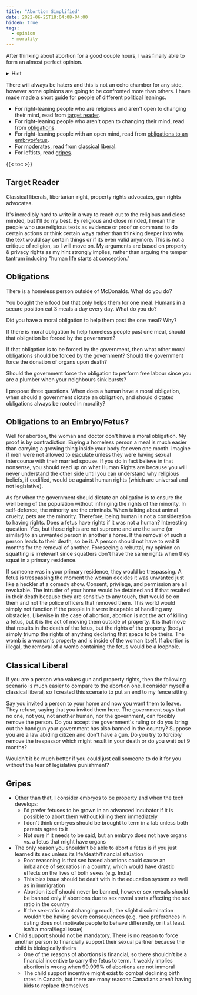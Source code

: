 ```yaml
---
title: "Abortion Simplified"
date: 2022-06-25T18:04:08-04:00
hidden: true
tags:
  - opinion
  - morality
---
```


After thinking about abortion for a good couple hours, I was finally able to form an almost perfect opinion.

<details>
  <summary>Hint</summary>
  Think about a trespasser in your home
</details>

There will always be haters and this is not an echo chamber for any side, however some opinions are going to be confronted more than others.
I have made made a short guide for people of different political leanings.

- For right-leaning people who are religious and aren't open to changing their mind, read from [target reader](#target-reader).
- For right-leaning people who aren't open to changing their mind, read from [obligations](#obligations).
- For right-leaning people with an open mind, read from [obligations to an embryo/fetus](#obligations-to-an-embryofetus).
- For moderates, read from [classical liberal](#classical-liberal).
- For leftists, read [gripes](#gripes).

{{< toc >}}

## Target Reader

Classical liberals, libertarian-right, property rights advocates, gun rights advocates.

It's incredibly hard to write in a way to reach out to the religious and close minded, but I'll do my best.
By religious and close minded, I mean the people who use religious texts as evidence or proof or command to do certain actions or think certain ways
rather than thinking deeper into why the text would say certain things or if its even valid anymore. This is not a critique of religion, so I will move on.
My arguments are based on property & privacy rights as my hint strongly implies, rather than arguing the temper tantrum inducing "human life starts at conception."

## Obligations

There is a homeless person outside of McDonalds. What do you do?

You bought them food but that only helps them for one meal. Humans in a secure position eat
3 meals a day every day. What do you do?

Did you have a moral obligation to help them past the one meal? Why?

If there is moral obligation to help homeless people past one meal, should that
obligation be forced by the government?

If that obligation is to be forced by the government, then what other moral obligations should
be forced by the government? Should the government force the donation of organs upon death?

Should the government force the obligation to perform free labour since you are a plumber when
your neighbours sink bursts?

I propose three questions. When does a human have a moral obligation, when should a government dictate an obligation, and should dictated obligations always be rooted in morality?

## Obligations to an Embryo/Fetus?

Well for abortion, the woman and doctor don't have a moral obligation. My proof is by contradiction. Buying a homeless person
a meal is much easier than carrying a growing thing inside your body for even one month. Imagine if men were not allowed to ejaculate
unless they were having sexual intercourse with their married spouse. If you do in fact believe in that nonsense, you should
read up on what Human Rights are because you will never understand the other side until you can understand why religious beliefs, if
codified, would be against human rights (which are universal and not legislative).

As for when the government should dictate an obligation is to ensure the well being of the population without infringing the rights of the minority.
In self-defence, the minority are the criminals. When talking about animal cruelty, pets are the minority. Therefore, being human is not a consideration to having rights.
Does a fetus have rights if it was not a human? Interesting question. Yes, but those rights are not supreme and are the same (or similar) to an unwanted person in another's home.
If the removal of such a person leads to their death, so be it. A person should not have to wait 9 months for the removal of another.
Foreseeing a rebuttal, my opinion on squatting is irrelevant since squatters  don't have the same rights when they squat in a primary residence.

If someone was in your primary residence, they would be trespassing. A fetus is trespassing the moment the
woman decides it was unwanted just like a heckler at a comedy show. Consent, privilege, and permission are all revokable. The intruder of your home
would be detained and if that resulted in their death because they are sensitive to any touch, that would be on them and not the police officers that
removed them. This world would simply not function if the people in it were incapable of handling any obstacles. Likewise in the case of abortion,
abortion is not the act of killing a fetus, but it is the act of moving them outside of property. It is that move that results in the death of the fetus,
but the rights of the property (body) simply triump the rights of anything declaring that space to be theirs. The womb is a woman's property and is inside of the
woman itself. If abortion is illegal, the removal of a womb containing the fetus would be a loophole.

## Classical Liberal

If you are a person who values gun and property rights, then the following scenario is much easier to compare to the abortion one.
I consider myself a classical liberal, so I created this scenario to put an end to my fence sitting.

Say you invited a person to your home and now you want them to leave. They refuse, saying that you invited them here. The government says that
no one, not you, not another human, nor the government, can forcibly remove the person.
Do you accept the government's ruling or do you bring out the handgun your government has also banned in the country?
Suppose you are a law abiding citizen and don't have a gun.
Do you try to forcibly remove the trespassor which might result in your death or do you wait out 9 months?

Wouldn't it be much better if you could just call someone to do it for you without the fear of legislative punishment?

## Gripes

- Other than that, I consider embryos to be property and when the tech develops:
  - I'd prefer fetuses to be grown in an advanced incubator if it is possible to abort them without killing them immediately
  - I don't think embryos should be brought to term in a lab unless both parents agree to it
  - Not sure if it needs to be said, but an embryo does not have organs vs. a fetus that might have organs
- The only reason you shouldn't be able to abort a fetus is if you just learned its sex unless its life/death/financial situation
  - Root reasoning is that sex based abortions could cause an imbalance of sex ratios in a country, which would have drastic effects on the lives of both sexes (e.g. India)
  - This bias issue should be dealt with in the education system as well as in immigration
  - Abortion itself should never be banned, however sex reveals should be banned only if abortions due to sex reveal starts affecting the sex ratio in the country
  - If the sex-ratio is not changing much, the slight discirmination wouldn't be having severe consequences (e.g. race preferences in dating does not motivate people to behave differently, or it at least isn't a moral/legal issue)
- Child support should not be mandatory. There is no reason to force another person to financially support their sexual partner because the child is biologically theirs
  - One of the reasons of abortions is financial, so there shouldn't be a financial incentive to carry the fetus to term. It weakly implies abortion is wrong when 99.999% of abortions are not immoral
  - The child support incentive might exist to combat declining birth rates in Canada, but there are many reasons Canadians aren't having kids to replace themselves
